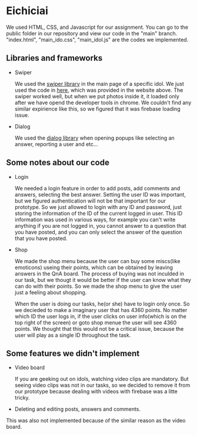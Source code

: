 # Eichiciai

We used HTML, CSS, and Javascript for our assignment. You can go to the public folder in our repository and view our code in the "main" branch. "index.html", "main_ido.css", "main_idol.js" are the codes we implemented. 

## Libraries and frameworks

- Swiper

  We used the [swiper library](https://swiperjs.com/get-started) in the main page of a specific idol. We just used the code in [here](https://codesandbox.io/s/0bwlg), which was provided in the website above. The swiper worked well, but when we put photos inside it, it loaded only after we have opend the developer tools in chrome. We couldn't find any similar expirience like this, so we figured that it was firebase loading issue. 
  
- Dialog

  We used the [dialog library](https://jqueryui.com/dialog/) when opening popups like selecting an answer, reporting a user and etc... 
  
  
## Some notes about our code

- Login

  We needed a login feature in order to add posts, add comments and answers, selecting the best answer. Setting the user ID was important, but we figured authentication will not be that important for our prototype. So we just allowed to login with any ID and password, just storing the information of the ID of the current logged in user. This ID information was used in various ways, for example you can't write anything if you are not logged in, you cannot answer to a question that you have posted, and you can only select the answer of the question that you have posted. 
  
- Shop

  We made the shop menu because the user can buy some miscs(like emoticons) useing their points, which can be obtained by leaving answers in the QnA board. The process of buying was not inculded in our task, but we thougt it would be better if the user can know what they can do with their points. So we made the shop menu to give the user just a feeling about shopping. 
  
  When the user is doing our tasks, he(or she) have to login only once. So we decieded to make a imaginary user that has 4360 points. No matter which ID the user logs in, if the user clicks on user info(which is on the top right of the screen) or goto shop menue the user will see 4360 points. We thought that this would not be a critical issue, because the user will play as a single ID throughout the task. 


## Some features we didn't implement
- Video board

  If you are geeking out on idols, watching video clips are mandatory. But seeing video clips was not in our tasks, so we decided to remove it from our prototype because dealing with videos with firebase was a litte tricky. 
  
 - Deleting and editing posts, answers and comments. 

  This was also not implemented because of the similar reason as the video board.  
